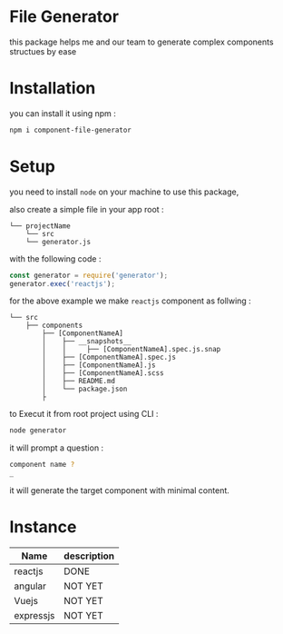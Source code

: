# File Generator

this package helps me and our team to generate complex components structues by ease

# Installation

you can install it using npm :
```bash
npm i component-file-generator
```

# Setup

you need to install `node` on your machine to use this package,

also create a simple file in your app root :
```
└── projectName
    └── src
    └── generator.js
```

with the following code : 
```javascript
const generator = require('generator');
generator.exec('reactjs');
```

for the above example we make `reactjs` component as follwing :

```
└── src
    ├── components
        ├── [ComponentNameA]
        │    ├── __snapshots__
        │    │     ├── [ComponentNameA].spec.js.snap
        │    ├── [ComponentNameA].spec.js
        │    ├── [ComponentNameA].js
        │    ├── [ComponentNameA].scss
        │    ├── README.md
        │    └── package.json
        ├
```

to Execut it from root project using CLI :
```bash
node generator
```
it will prompt a question :
```bash
component name ?
_
```
it will generate the target component with minimal content.

# Instance

|  Name       |   description |
|  ----       |   ----        |
|  reactjs    |   DONE        |
|  angular    |   NOT YET     |
|  Vuejs      |   NOT YET     |
|  expressjs  |   NOT YET     |

